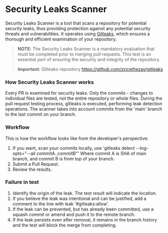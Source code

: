 # Security Leaks Scanner

Security Leaks Scanner is a tool that scans a repository for potential 
security leaks, thus providing protection against any potential security threats and vulnerabilities. It operates using [Gitleaks](https://github.com/zricethezav/gitleaks), which ensures a thorough and efficient 
examination of your repository. 

> **NOTE:** The Security Leaks Scanner is a mandatory evaluation that must be completed 
> prior to merging pull requests. This test is an essential part of ensuring the security 
> and integrity of the repository.

> **Important:** Gitleaks repository https://github.com/zricethezav/gitleaks

### How Security Leaks Scanner works

Every PR is examined for security leaks. Only the commits - changes to individual files are 
tested, not the entire repository or whole files. During the pull request testing process, 
gitleaks is executed, performing leak detection operations. The scanner takes into account 
commits from the 'main' branch to the last commit on your branch.

### Workflow

This is how the workflow looks like from the developer's perspective:

1. If you want, scan your commits locally, use 'gitleaks detect --log-opts="--all commitA..commitB"' 
Where commit A is SHA of main branch, and commit B is from top of your branch.
2. Submit a Pull Request.
3. Review the results.

### Failure in test

1. Identify the origin of the leak. The test result will indicate the location.
2. If you believe the leak was intentional and can be justified, add a comment to the 
line with leak '#gitleaks:allow'.
3. If the leak can be prevented, but has already been committed, use a squash commit or 
amend and push it to the remote branch.
4. If the leak persists even after removal, it remains in the branch history and the 
test will block the merge from completing.